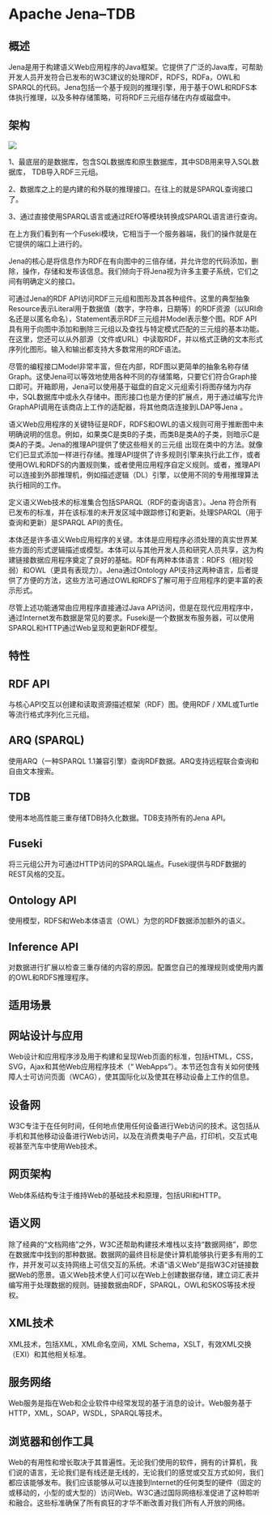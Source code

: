 <!--
 * @Author: wangzhichiao<https://github.com/wzc570738205>
 * @Date: 2021-03-29 16:44:58
 * @LastEditors: wangzhichiao<https://github.com/wzc570738205>
 * @LastEditTime: 2021-03-29 16:45:52
-->
# **Apache Jena–TDB**
## **概述**
Jena是用于构建语义Web应用程序的Java框架。它提供了广泛的Java库，可帮助开发人员开发符合已发布的W3C建议的处理RDF，RDFS，RDFa，OWL和SPARQL的代码。Jena包括一个基于规则的推理引擎，用于基于OWL和RDFS本体执行推理，以及多种存储策略，可将RDF三元组存储在内存或磁盘中。
## **架构**
![](/images/RDF/Aspose.Words.b5e9f564-1f76-428c-8bf1-0eb8d0ef2e86.004.png)

1、最底层的是数据库，包含SQL数据库和原生数据库，其中SDB用来导入SQL数据库， TDB导入RDF三元组。

2、数据库之上的是内建的和外联的推理接口。在往上的就是SPARQL查询接口了。

3、通过直接使用SPARQL语言或通过REfO等模块转换成SPARQL语言进行查询。

在上方我们看到有一个Fuseki模块，它相当于一个服务器端，我们的操作就是在它提供的端口上进行的。

Jena的核心是将信息作为RDF在有向图中的三倍存储，并允许您的代码添加，删除，操作，存储和发布该信息。我们倾向于将Jena视为许多主要子系统，它们之间有明确定义的接口。

可通过Jena的RDF API访问RDF三元组和图形及其各种组件。这里的典型抽象Resource表示Literal用于数据值（数字，字符串，日期等）的RDF资源（以URI命名还是以匿名命名），Statement表示RDF三元组并Model表示整个图。RDF API具有用于向图中添加和删除三元组以及查找与特定模式匹配的三元组的基本功能。在这里，您还可以从外部源（文件或URL）中读取RDF，并以格式正确的文本形式序列化图形。输入和输出都支持大多数常用的RDF语法。

尽管的编程接口Model非常丰富，但在内部，RDF图以更简单的抽象名称存储Graph。这使Jena可以等效地使用各种不同的存储策略，只要它们符合Graph接口即可。开箱即用，Jena可以使用基于磁盘的自定义元组索引将图存储为内存中，SQL数据库中或永久存储中。图形接口也是方便的扩展点，用于通过编写允许GraphAPI调用在该商店上工作的适配器，将其他商店连接到LDAP等Jena 。

语义Web应用程序的关键特征是RDF，RDFS和OWL的语义规则可用于推断图中未明确说明的信息。例如，如果类C是类B的子类，而类B是类A的子类，则暗示C是类A的子类。Jena的推理API提供了使这些相关的三元组 出现在类中的方法。就像它们已显式添加一样进行存储。推理API提供了许多规则引擎来执行此工作，或者使用OWL和RDFS的内置规则集，或者使用应用程序自定义规则。或者，推理API可以连接到外部推理机，例如描述逻辑（DL）引擎，以使用不同的专用推理算法执行相同的工作。

定义语义Web技术的标准集合包括SPARQL（RDF的查询语言）。Jena 符合所有已发布的标准，并在该标准的未开发区域中跟踪修订和更新。处理SPARQL（用于查询和更新）是SPARQL API的责任。

本体还是许多语义Web应用程序的关键。本体是应用程序必须处理的真实世界某些方面的形式逻辑描述或模型。本体可以与其他开发人员和研究人员共享，这为构建链接数据应用程序奠定了良好的基础。RDF有两种本体语言：RDFS（相对较弱）和OWL（更具有表现力）。Jena通过Ontology API支持这两种语言，后者提供了方便的方法，这些方法可通过OWL和RDFS了解可用于应用程序的更丰富的表示形式。

尽管上述功能通常由应用程序直接通过Java API访问，但是在现代应用程序中，通过Internet发布数据是常见的要求。Fuseki是一个数据发布服务器，可以使用SPARQL和HTTP通过Web呈现和更新RDF模型。
## **特性**
## **RDF API**
与核心API交互以创建和读取资源描述框架（RDF）图。使用RDF / XML或Turtle等流行格式序列化三元组。
## **ARQ (SPARQL)**
使用ARQ（一种SPARQL 1.1兼容引擎）查询RDF数据。ARQ支持远程联合查询和自由文本搜索。
## **TDB**
使用本地高性能三重存储TDB持久化数据。TDB支持所有的Jena API。
## **Fuseki**
将三元组公开为可通过HTTP访问的SPARQL端点。Fuseki提供与RDF数据的REST风格的交互。
## **Ontology API**
使用模型，RDFS和Web本体语言（OWL）为您的RDF数据添加额外的语义。
## **Inference API**
对数据进行扩展以检查三重存储的内容的原因。配置您自己的推理规则或使用内置的OWL和RDFS推理程序。
## **适用场景**
## **网站设计与应用**
Web设计和应用程序涉及用于构建和呈现Web页面的标准，包括HTML，CSS，SVG，Ajax和其他Web应用程序技术（“ WebApps”）。本节还包含有关如何使残障人士可访问页面（WCAG），使其国际化以及使其在移动设备上工作的信息。
## **设备网**
W3C专注于在任何时间，任何地点使用任何设备进行Web访问的技术。这包括从手机和其他移动设备进行Web访问，以及在消费类电子产品，打印机，交互式电视甚至汽车中使用Web技术。
## **网页架构**
Web体系结构专注于维持Web的基础技术和原理，包括URI和HTTP。
## **语义网**
除了经典的“文档网络”之外，W3C还帮助构建技术堆栈以支持“数据网络”，即您在数据库中找到的那种数据。数据网的最终目标是使计算机能够执行更多有用的工作，并开发可以支持网络上可信交互的系统。术语“语义Web”是指W3C对链接数据Web的愿景。语义Web技术使人们可以在Web上创建数据存储，建立词汇表并编写用于处理数据的规则。链接数据由RDF，SPARQL，OWL和SKOS等技术授权。
## **XML技术**
XML技术，包括XML，XML命名空间，XML Schema，XSLT，有效XML交换（EXI）和其他相关标准。
## **服务网络**
Web服务是指在Web和企业软件中经常发现的基于消息的设计。Web服务基于HTTP，XML，SOAP，WSDL，SPARQL等技术。
## **浏览器和创作工具**
Web的有用性和增长取决于其普遍性。无论我们使用的软件，拥有的计算机，我们说的语言，无论我们是有线还是无线的，无论我们的感觉或交互方式如何，我们都应该能够发布。我们应该能够从可以连接到Internet的任何类型的硬件（固定的或移动的，小型的或大型的）访问Web。W3C通过国际网络标准促进了这种聆听和融合。这些标准确保了所有疯狂的才华不断改善对我们所有人开放的网络。

